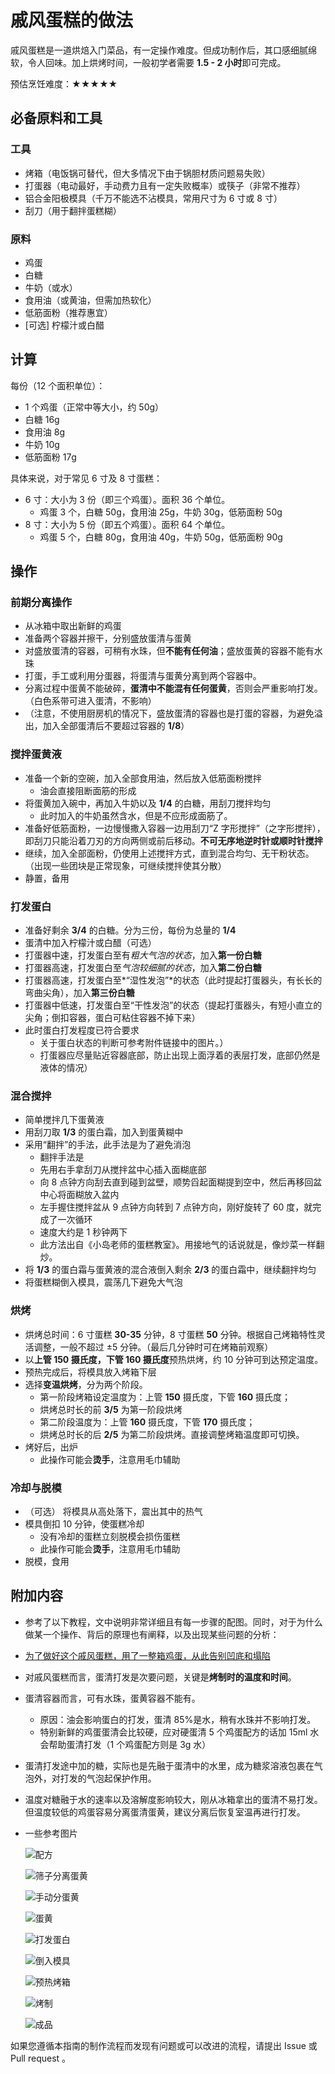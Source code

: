 # 戚风蛋糕的做法

戚风蛋糕是一道烘焙入门菜品，有一定操作难度。但成功制作后，其口感细腻绵软，令人回味。加上烘烤时间，一般初学者需要 **1.5 - 2 小时**即可完成。

预估烹饪难度：★★★★★

## 必备原料和工具

### 工具

* 烤箱（电饭锅可替代，但大多情况下由于锅胆材质问题易失败）
* 打蛋器（电动最好，手动费力且有一定失败概率）或筷子（非常不推荐）
* 铝合金阳极模具（千万不能选不沾模具，常用尺寸为 6 寸或 8 寸）
* 刮刀（用于翻拌蛋糕糊）

### 原料

- 鸡蛋
- 白糖
- 牛奶（或水）
- 食用油（或黄油，但需加热软化）
- 低筋面粉（推荐惠宜）
- [可选] 柠檬汁或白醋

## 计算

每份（12 个面积单位）：

- 1 个鸡蛋（正常中等大小，约 50g）
- 白糖 16g
- 食用油 8g
- 牛奶 10g
- 低筋面粉 17g

具体来说，对于常见 6 寸及 8 寸蛋糕：

* 6 寸：大小为 3 份（即三个鸡蛋）。面积 36 个单位。
  * 鸡蛋 3 个，白糖 50g，食用油 25g，牛奶 30g，低筋面粉 50g
* 8 寸：大小为 5 份（即五个鸡蛋）。面积 64 个单位。
  * 鸡蛋 5 个，白糖 80g，食用油 40g，牛奶 50g，低筋面粉 90g

## 操作

### 前期分离操作

* 从冰箱中取出新鲜的鸡蛋
* 准备两个容器并擦干，分别盛放蛋清与蛋黄
* 对盛放蛋清的容器，可稍有水珠，但**不能有任何油**；盛放蛋黄的容器不能有水珠
* 打蛋，手工或利用分蛋器，将蛋清与蛋黄分离到两个容器中。
* 分离过程中蛋黄不能破碎，**蛋清中不能混有任何蛋黄**，否则会严重影响打发。（白色系带可进入蛋清，不影响）
* （注意，不使用厨房机的情况下，盛放蛋清的容器也是打蛋的容器，为避免溢出，加入全部蛋清后不要超过容器的 **1/8**）

### 搅拌蛋黄液

* 准备一个新的空碗，加入全部食用油，然后放入低筋面粉搅拌
  * 油会直接阻断面筋的形成
* 将蛋黄加入碗中，再加入牛奶以及 **1/4** 的白糖，用刮刀搅拌均匀
  * 此时加入的牛奶虽然含水，但是不应形成面筋了。
* 准备好低筋面粉，一边慢慢撒入容器一边用刮刀“Z 字形搅拌”（之字形搅拌），即刮刀只能沿着刀刃的方向两侧或前后移动。**不可无序地逆时针或顺时针搅拌**
* 继续，加入全部面粉，仍使用上述搅拌方式，直到混合均匀、无干粉状态。（出现一些团块是正常现象，可继续搅拌使其分散）
* 静置，备用

### 打发蛋白

* 准备好剩余 **3/4** 的白糖。分为三份，每份为总量的 **1/4**
* 蛋清中加入柠檬汁或白醋（可选）
* 打蛋器中速，打发蛋白至有*粗大气泡的状态*，加入**第一份白糖**
* 打蛋器高速，打发蛋白至*气泡较细腻的状态*，加入**第二份白糖**
* 打蛋器高速，打发蛋白至*“湿性发泡”*的状态（此时提起打蛋器头，有长长的弯曲尖角），加入**第三份白糖**
* 打蛋器中低速，打发蛋白至“干性发泡”的状态（提起打蛋器头，有短小直立的尖角；倒扣容器，蛋白可粘住容器不掉下来）
* 此时蛋白打发程度已符合要求
  * 关于蛋白状态的判断可参考附件链接中的图片。）
  * 打蛋器应尽量贴近容器底部，防止出现上面浮着的表层打发，底部仍然是液体的情况）

### 混合搅拌

* 简单搅拌几下蛋黄液
* 用刮刀取 **1/3** 的蛋白霜，加入到蛋黄糊中
* 采用“翻拌”的手法，此手法是为了避免消泡
  * 翻拌手法是
  * 先用右手拿刮刀从搅拌盆中心插入面糊底部
  * 向 8 点钟方向刮去直到碰到盆壁，顺势舀起面糊提到空中，然后再移回盆中心将面糊放入盆内
  * 左手握住搅拌盆从 9 点钟方向转到 7 点钟方向，刚好旋转了 60 度，就完成了一次循环
  * 速度大约是 1 秒钟两下
  * 此方法出自《小岛老师的蛋糕教室》。用接地气的话说就是，像炒菜一样翻炒。
* 将 **1/3** 的蛋白霜与蛋黄液的混合液倒入剩余 **2/3** 的蛋白霜中，继续翻拌均匀
* 将蛋糕糊倒入模具，震荡几下避免大气泡

### 烘烤

* 烘烤总时间：6 寸蛋糕 **30-35** 分钟，8 寸蛋糕 **50** 分钟。根据自己烤箱特性灵活调整，一般不超过 $\pm 5$ 分钟。（最后几分钟时可在烤箱前观察）
* 以**上管 **150** 摄氏度，下管 **160** 摄氏度**预热烘烤，约 10 分钟可到达预定温度。
* 预热完成后，将模具放入烤箱下层
* 选择**变温烘烤**，分为两个阶段。
  * 第一阶段烤箱设定温度为：上管 **150** 摄氏度，下管 **160** 摄氏度；
  * 烘烤总时长的前 **3/5** 为第一阶段烘烤
  * 第二阶段温度为：上管 **160** 摄氏度，下管 **170** 摄氏度；
  * 烘烤总时长的后 **2/5** 为第二阶段烘烤。直接调整烤箱温度即可切换。
* 烤好后，出炉
  * 此操作可能会**烫手**，注意用毛巾辅助

### 冷却与脱模

- （可选） 将模具从高处落下，震出其中的热气
- 模具倒扣 10 分钟，使蛋糕冷却
  - 没有冷却的蛋糕立刻脱模会损伤蛋糕
  - 此操作可能会**烫手**，注意用毛巾辅助
- 脱模，食用

## 附加内容

- 参考了以下教程，文中说明非常详细且有每一步骤的配图。同时，对于为什么做某一个操作、背后的原理也有阐释，以及出现某些问题的分析：
- [为了做好这个戚风蛋糕，用了一整箱鸡蛋，从此告别凹底和塌陷](https://zhuanlan.zhihu.com/p/86865919)
- 对戚风蛋糕而言，蛋清打发是次要问题，关键是**烤制时的温度和时间**。
- 蛋清容器而言，可有水珠，蛋黄容器不能有。
  - 原因：油会影响蛋白的打发，蛋清 85%是水，稍有水珠并不影响打发。
  - 特别新鲜的鸡蛋蛋清会比较硬，应对硬蛋清 5 个鸡蛋配方的话加 15ml 水会帮助蛋清打发（1 个鸡蛋配方则是 3g 水）
- 蛋清打发途中加的糖，实际也是先融于蛋清中的水里，成为糖浆溶液包裹在气泡外，对打发的气泡起保护作用。
- 温度对糖融于水的速率以及溶解度影响较大，刚从冰箱拿出的蛋清不易打发。但温度较低的鸡蛋容易分离蛋清蛋黄，建议分离后恢复室温再进行打发。
- 一些参考图片

  ![配方](IMG-20240913214335696.jpg)

  ![筛子分离蛋黄](IMG-20240913214338108.jpg)

  ![手动分蛋黄](IMG-20240913214343363.jpg)

  ![蛋黄](IMG-20240913214343389.jpg)

  ![打发蛋白](IMG-20240913214345619.jpg)

  ![倒入模具](IMG-20240913214346968.jpg)

  ![预热烤箱](IMG-20240913214346988.jpg)

  ![烤制](IMG-20240913214348161.jpg)

  ![成品](IMG-20240913214348200.jpg)

如果您遵循本指南的制作流程而发现有问题或可以改进的流程，请提出 Issue 或 Pull request 。
